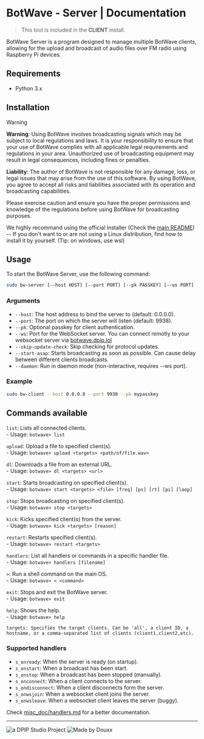 # BotWave - Server | Documentation

> This tool is included in the **CLIENT** install.

BotWave Server is a program designed to manage multiple BotWave clients, allowing for the upload and broadcast of audio files over FM radio using Raspberry Pi devices.

## Requirements
* Python 3.x

## Installation

> [!WARNING]
> **Warning**: Using BotWave involves broadcasting signals which may be subject to local regulations and laws. It is your responsibility to ensure that your use of BotWave complies with all applicable legal requirements and regulations in your area. Unauthorized use of broadcasting equipment may result in legal consequences, including fines or penalties.
>
> **Liability**: The author of BotWave is not responsible for any damage, loss, or legal issues that may arise from the use of this software. By using BotWave, you agree to accept all risks and liabilities associated with its operation and broadcasting capabilities.
>
> Please exercise caution and ensure you have the proper permissions and knowledge of the regulations before using BotWave for broadcasting purposes.


We highly recommand using the official installer (Check the [main README](/README.md)) -- If you don't want to or are not using a Linux distribution, find how to install it by yourself. (Tip: on windows, use wsl)

## Usage
To start the BotWave Server, use the following command:

```bash
sudo bw-server [--host HOST] [--port PORT] [--pk PASSKEY] [--ws PORT] [--skip-update-check] [--start-asap] [--daemon]
```

### Arguments
* `--host`: The host address to bind the server to (default: 0.0.0.0).
* `--port`: The port on which the server will listen (default: 9938).
* `--pk`: Optional passkey for client authentication.
* `--ws`: Port for the WebSocket server. You can connect remotly to your websocket server via [botwave.dpip.lol](https://botwave.dpip.lol/websocket/)
* `--skip-update-check`: Skip checking for protocol updates.
* `--start-asap`: Starts broadcasting as soon as possible. Can cause delay between different clients broadcasts.
* `--daemon`: Run in daemon mode (non-interactive, requires --ws port).

### Example
```bash
sudo bw-client --host 0.0.0.0 --port 9938 --pk mypasskey
```

## Commands available

`list`: Lists all connected clients.  
    - Usage: `botwave> list`  

`upload`: Upload a file to specified client(s).  
    - Usage: `botwave> upload <targets> <path/of/file.wav>`  

`dl`: Downloads a file from an external URL.  
    - Usage: `botwave> dl <targets> <url>`

`start`: Starts broadcasting on specified client(s).  
    - Usage: `botwave> start <targets> <file> [freq] [ps] [rt] [pi] [loop]`  

`stop`: Stops broadcasting on specified client(s).  
    - Usage: `botwave> stop <targets>`  

`kick`: Kicks specified client(s) from the server.  
    - Usage: `botwave> kick <targets> [reason]`  

`restart`: Restarts specified client(s).  
    - Usage: `botwave> restart <targets>`  

`handlers`: List all handlers or commands in a specific handler file.  
    - Usage: `botwave> handlers [filename]`

`>`: Run a shell command on the main OS.  
    - Usage: `botwave> < <command>`

`exit`: Stops and exit the BotWave server.  
    - Usage: `botwave> exit`  

`help`: Shows the help.  
    - Usage: `botwave> help`  

```
targets: Specifies the target clients. Can be 'all', a client ID, a hostname, or a comma-separated list of clients (client1,client2,etc).
```

### Supported handlers
- `s_onready`: When the server is ready (on startup).
- `s_onstart`: When a broadcast has been start.
- `s_onstop`: When a broadcast has been stopped (manually).
- `s_onconnect`: When a client connects to the server.
- `s_ondisconnect`: When a client disconnects form the server.
- `s_onwsjoin`: When a websocket client joins the server.
- `s_onwsleave`: When a websocket client leaves the server (buggy).

Check [misc_doc/handlers.md](/misc_doc/handlers.md) for a better documentation.

---

![a DPIP Studio Project](https://madeby.dpip.lol)
![Made by Douxx](https://madeby.douxx.tech)
